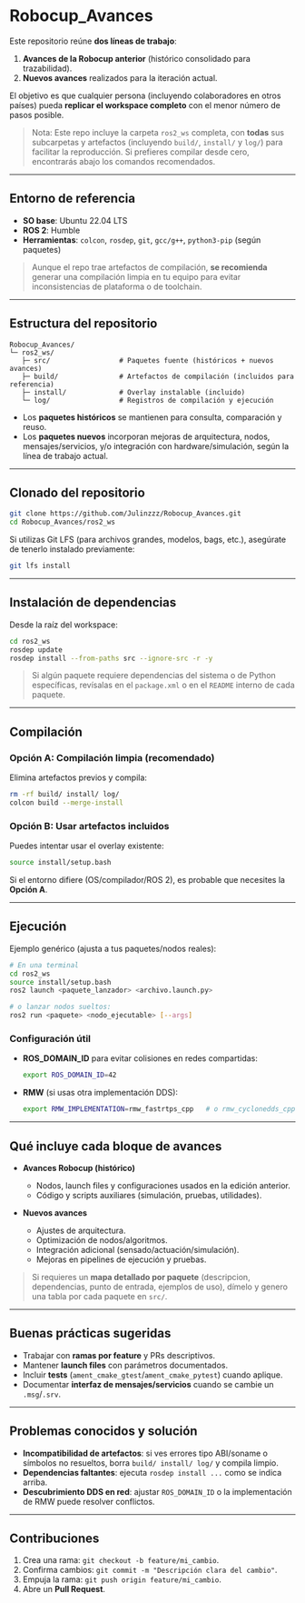 # Robocup_Avances

Este repositorio reúne **dos líneas de trabajo**:

1. **Avances de la Robocup anterior** (histórico consolidado para trazabilidad).
2. **Nuevos avances** realizados para la iteración actual.

El objetivo es que cualquier persona (incluyendo colaboradores en otros países) pueda **replicar el workspace completo** con el menor número de pasos posible.

> Nota: Este repo incluye la carpeta `ros2_ws` completa, con **todas** sus subcarpetas y artefactos (incluyendo `build/`, `install/` y `log/`) para facilitar la reproducción. Si prefieres compilar desde cero, encontrarás abajo los comandos recomendados.

---

## Entorno de referencia

- **SO base**: Ubuntu 22.04 LTS  
- **ROS 2**: Humble 
- **Herramientas**: `colcon`, `rosdep`, `git`, `gcc/g++`, `python3-pip` (según paquetes)

> Aunque el repo trae artefactos de compilación, **se recomienda** generar una compilación limpia en tu equipo para evitar inconsistencias de plataforma o de toolchain.

---

## Estructura del repositorio

```
Robocup_Avances/
└─ ros2_ws/
   ├─ src/                 # Paquetes fuente (históricos + nuevos avances)
   ├─ build/               # Artefactos de compilación (incluidos para referencia)
   ├─ install/             # Overlay instalable (incluido)
   └─ log/                 # Registros de compilación y ejecución
```

- Los **paquetes históricos** se mantienen para consulta, comparación y reuso.
- Los **paquetes nuevos** incorporan mejoras de arquitectura, nodos, mensajes/servicios, y/o integración con hardware/simulación, según la línea de trabajo actual.

---

## Clonado del repositorio

```bash
git clone https://github.com/Julinzzz/Robocup_Avances.git
cd Robocup_Avances/ros2_ws
```

Si utilizas Git LFS (para archivos grandes, modelos, bags, etc.), asegúrate de tenerlo instalado previamente:

```bash
git lfs install
```

---

## Instalación de dependencias

Desde la raíz del workspace:

```bash
cd ros2_ws
rosdep update
rosdep install --from-paths src --ignore-src -r -y
```

> Si algún paquete requiere dependencias del sistema o de Python específicas, revísalas en el `package.xml` o en el `README` interno de cada paquete.

---

## Compilación

### Opción A: Compilación limpia (recomendado)
Elimina artefactos previos y compila:

```bash
rm -rf build/ install/ log/
colcon build --merge-install
```

### Opción B: Usar artefactos incluidos
Puedes intentar usar el overlay existente:

```bash
source install/setup.bash
```

Si el entorno difiere (OS/compilador/ROS 2), es probable que necesites la **Opción A**.

---

## Ejecución

Ejemplo genérico (ajusta a tus paquetes/nodos reales):

```bash
# En una terminal
cd ros2_ws
source install/setup.bash
ros2 launch <paquete_lanzador> <archivo.launch.py>

# o lanzar nodos sueltos:
ros2 run <paquete> <nodo_ejecutable> [--args]
```

### Configuración útil
- **ROS_DOMAIN_ID** para evitar colisiones en redes compartidas:
  ```bash
  export ROS_DOMAIN_ID=42
  ```
- **RMW** (si usas otra implementación DDS):
  ```bash
  export RMW_IMPLEMENTATION=rmw_fastrtps_cpp   # o rmw_cyclonedds_cpp, etc.
  ```

---

## Qué incluye cada bloque de avances

- **Avances Robocup (histórico)**  
  - Nodos, launch files y configuraciones usados en la edición anterior.  
  - Código y scripts auxiliares (simulación, pruebas, utilidades).

- **Nuevos avances**  
  - Ajustes de arquitectura.  
  - Optimización de nodos/algoritmos.  
  - Integración adicional (sensado/actuación/simulación).  
  - Mejoras en pipelines de ejecución y pruebas.

> Si requieres un **mapa detallado por paquete** (descripcion, dependencias, punto de entrada, ejemplos de uso), dímelo y genero una tabla por cada paquete en `src/`.

---

## Buenas prácticas sugeridas

- Trabajar con **ramas por feature** y PRs descriptivos.  
- Mantener **launch files** con parámetros documentados.  
- Incluir **tests** (`ament_cmake_gtest`/`ament_cmake_pytest`) cuando aplique.  
- Documentar **interfaz de mensajes/servicios** cuando se cambie un `.msg`/`.srv`.  

---

## Problemas conocidos y solución

- **Incompatibilidad de artefactos**: si ves errores tipo ABI/soname o símbolos no resueltos, borra `build/ install/ log/` y compila limpio.  
- **Dependencias faltantes**: ejecuta `rosdep install ...` como se indica arriba.  
- **Descubrimiento DDS en red**: ajustar `ROS_DOMAIN_ID` o la implementación de RMW puede resolver conflictos.

---

## Contribuciones

1. Crea una rama: `git checkout -b feature/mi_cambio`.
2. Confirma cambios: `git commit -m "Descripción clara del cambio"`.
3. Empuja la rama: `git push origin feature/mi_cambio`.
4. Abre un **Pull Request**.
